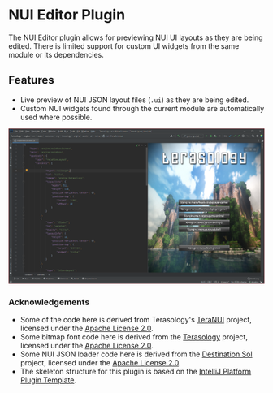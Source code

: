 # NUI Editor Plugin

<!-- Plugin description -->
The NUI Editor plugin allows for previewing NUI UI layouts as they are being edited.
There is limited support for custom UI widgets from the same module or its dependencies.

## Features
- Live preview of NUI JSON layout files (`.ui`) as they are being edited.
- Custom NUI widgets found through the current module are automatically used where possible. 
<!-- Plugin description end -->

![A split editor showing a preview of Terasology's main menu UI](screenshots/TerasologyMainMenuPreview.PNG)

### Acknowledgements
- Some of the code here is derived from Terasology's [TeraNUI](https://github.com/MovingBlocks/TeraNUI) project, licensed under the [Apache License 2.0](https://www.apache.org/licenses/LICENSE-2.0).
- Some bitmap font code here is derived from the [Terasology](https://github.com/MovingBlocks/Terasology) project, licensed under the [Apache License 2.0](https://www.apache.org/licenses/LICENSE-2.0).
- Some NUI JSON loader code here is derived from the [Destination Sol](https://github.com/MovingBlocks/DestinationSol) project, licensed under the [Apache License 2.0](https://www.apache.org/licenses/LICENSE-2.0).
- The skeleton structure for this plugin is based on the [IntelliJ Platform Plugin Template](https://github.com/JetBrains/intellij-platform-plugin-template).
